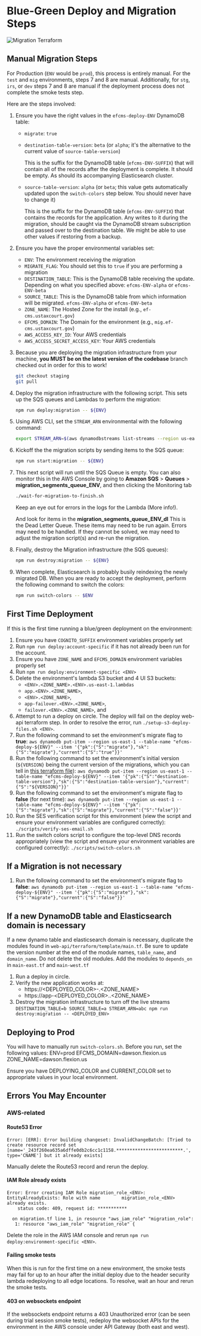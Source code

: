 # Blue-Green Deploy and Migration Steps

![Migration Terraform](https://user-images.githubusercontent.com/1868782/117465361-9f83e400-af1f-11eb-8844-b14fefa2c3d2.png)

## Manual Migration Steps

For Production (`ENV` would be `prod`), this process is entirely manual. For the `test` and `mig` environments, steps 7 and 8 are manual. Additionally, for `stg`, `irs`, or `dev` steps 7 and 8 are manual if the deployment process does not complete the smoke tests step.

Here are the steps involved:

1. Ensure you have the right values in the `efcms-deploy-ENV` DynamoDB table:
   - `migrate`: `true`
   - `destination-table-version`: `beta` (or `alpha`; it's the alternative to the current value of `source-table-version`)

     This is the suffix for the DynamoDB table (`efcms-ENV-SUFFIX`) that will contain all of the records after the deployment is complete. It should be empty. As should its accompanying Elasticsearch cluster.

   - `source-table-version`: `alpha` (or `beta`; this value gets automatically updated upon the `switch-colors` step below. You should never have to change it)

     This is the suffix for the DynamoDB table (`efcms-ENV-SUFFIX`) that contains the records for the application. Any writes to it during the migration, should be caught via the DynamoDB stream subscription and passed over to the destination table. We might be able to use other values if restoring from a backup.

2. Ensure you have the proper environmental variables set:
   - `ENV`: The environment receiving the migration
   - `MIGRATE_FLAG`: You should set this to `true` if you are performing a migration
   - `DESTINATION_TABLE`: This is the DynamoDB table receiving the update. Depending on what you specified above: `efcms-ENV-alpha` or `efcms-ENV-beta`
   - `SOURCE_TABLE`: This is the DynamoDB table from which information will be migrated. `efcms-ENV-alpha` or `efcms-ENV-beta`
   - `ZONE_NAME`: The Hosted Zone for the install (e.g., `ef-cms.ustaxcourt.gov`)
   - `EFCMS_DOMAIN`: The Domain for the environment (e.g., `mig.ef-cms.ustaxcourt.gov`)
   - `AWS_ACCESS_KEY_ID`: Your AWS credentials
   - `AWS_ACCESS_SECRET_ACCESS_KEY`: Your AWS credentials
3. Because you are deploying the migration infrastructure from your machine, **you MUST be on the latest version of the codebase** branch checked out in order for this to work!

   ```bash
   git checkout staging
   git pull
   ```

4. Deploy the migration infrastructure with the following script. This sets up the SQS queues and Lambdas to perform the migration:

    ```bash
    npm run deploy:migration -- ${ENV}
    ```

5. Using AWS CLI, set the `STREAM_ARN` environmental with the following command:

    ```bash
    export STREAM_ARN=$(aws dynamodbstreams list-streams --region us-east-1 --query "Streams[?TableName=='${SOURCE_TABLE}'].StreamArn | [0]" --output text)
    ```

6. Kickoff the the migration scripts by sending items to the SQS queue:

    ```bash
    npm run start:migration -- ${ENV}
    ```

7. This next script will run until the SQS Queue is empty. You can also monitor this in the AWS Console by going to **Amazon SQS** > **Queues** > **migration_segments_queue_ENV**, and then clicking the Monitoring tab

    ```bash
    ./wait-for-migration-to-finish.sh
    ```

    Keep an eye out for errors in the logs for the Lambda (More info!).

    And look for items in the **migration_segments_queue_ENV_dl** This is the Dead Letter Queue. These items may need to be run again. Errors may need to be handled. If they cannot be solved, we may need to adjust the migration script(s) and re-run the migration.

8. Finally, destroy the Migration infrastructure (the SQS queues):

    ```bash
    npm run destroy:migration -- ${ENV}
    ```

9. When complete, Elasticsearch is probably busily reindexing the newly migrated DB. When you are ready to accept the deployment, perform the following command to switch the colors:

    ```bash
    npm run switch-colors -- $ENV
    ```

## First Time Deployment

If this is the first time running a blue/green deployment on the environment:

1. Ensure you have `COGNITO_SUFFIX` environment variables properly set
2. Run `npm run deploy:account-specific` if it has not already been run for the account.
3. Ensure you have `ZONE_NAME` and `EFCMS_DOMAIN` environment variables properly set
4. Run `npm run deploy:environment-specific <ENV>`
5. Delete the environment's lambda S3 bucket and 4 UI S3 buckets:
   - `<ENV>.<ZONE_NAME>.<ENV>.us-east-1.lambdas`
   - `app.<ENV>.<ZONE_NAME>`,
   - `<ENV>.<ZONE_NAME>`,
   - `app-failover.<ENV>.<ZONE_NAME>`,
   - `failover.<ENV>.<ZONE_NAME>`, and
6. Attempt to run a deploy on circle. The deploy will fail on the deploy web-api terraform step. In order to resolve the error, run `./setup-s3-deploy-files.sh <ENV>`.
7. Run the following command to set the environment's migrate flag to **true**:
    ```aws dynamodb put-item --region us-east-1 --table-name "efcms-deploy-${ENV}" --item '{"pk":{"S":"migrate"},"sk":{"S":"migrate"},"current":{"S":"true"}}'```
8. Run the following command to set the environment's initial version (`${VERSION}` being the current version of the migrations, which you can tell in [this terraform file](web-api/terraform/template/main.tf)):
    ```aws dynamodb put-item --region us-east-1 --table-name "efcms-deploy-${ENV}" --item '{"pk":{"S":"destination-table-version"},"sk":{"S":"destination-table-version"},"current":{"S":"${VERSION}"}}'```
9. Run the following command to set the environment's migrate flag to **false** (for next time):
    ```aws dynamodb put-item --region us-east-1 --table-name "efcms-deploy-${ENV}" --item '{"pk":{"S":"migrate"},"sk":{"S":"migrate"},"current":{"S":"false"}}'```
10. Run the SES verification script for this environment (view the script and ensure your environment variables are configured correctly):
    ```./scripts/verify-ses-email.sh```
11. Run the switch colors script to configure the top-level DNS records appropriately (view the script and ensure your environment variables are configured correctly):
    ```./scripts/switch-colors.sh```


## If a Migration is not necessary

1. Run the following command to set the environment's migrate flag to **false**:
    ```aws dynamodb put-item --region us-east-1 --table-name "efcms-deploy-${ENV}" --item '{"pk":{"S":"migrate"},"sk":{"S":"migrate"},"current":{"S":"false"}}'```

## If a new DynamoDB table and Elasticsearch domain is necessary

If a new dynamo table and elasticsearch domain is necessary, duplicate the modules found in `web-api/terraform/template/main.tf`. Be sure to update the version number at the end of the module names, `table_name`, and `domain_name`. Do not delete the old modules. Add the modules to `depends_on` in `main-east.tf` and `main-west.tf`

1. Run a deploy in circle.
2. Verify the new application works at:
   - https://<DEPLOYED_COLOR>-<ENV>.<ZONE_NAME>
   - https://app-<DEPLOYED_COLOR>.<ENV>.<ZONE_NAME>
3. Destroy the migration infrastructure to turn off the live streams
   `DESTINATION_TABLE=b SOURCE_TABLE=a STREAM_ARN=abc npm run destroy:migration -- <DEPLOYED_ENV>`

## Deploying to Prod

You will have to manually run `switch-colors.sh`. Before you run, set the following values:
   ENV=prod
   EFCMS_DOMAIN=dawson.flexion.us
   ZONE_NAME=dawson.flexion.us

Ensure you have DEPLOYING_COLOR and CURRENT_COLOR set to appropriate values in your local environment.

## Errors You May Encounter

### AWS-related

#### Route53 Error

```
Error: [ERR]: Error building changeset: InvalidChangeBatch: [Tried to create resource record set [name='_243f260ea635a6dffe0db2c6cc1c1158.*************************.', type='CNAME'] but it already exists]
```
Manually delete the Route53 record and rerun the deploy.


#### IAM Role already exists

```
Error: Error creating IAM Role migration_role_<ENV>: EntityAlreadyExists: Role with name 		migration_role_<ENV> already exists.
	status code: 409, request id: ***********

  on migration.tf line 1, in resource "aws_iam_role" "migration_role":
   1: resource "aws_iam_role" "migration_role" {
```

Delete the role in the AWS IAM console and rerun `npm run deploy:environment-specific <ENV>`.

#### Failing smoke tests

When this is run for the first time on a new environment, the smoke tests may fail for up to an hour after the initial deploy due to the header security lambda redeploying to all edge locations. To resolve, wait an hour and rerun the smoke tests.

#### 403 on websockets endpoint

If the websockets endpoint returns a 403 Unauthorized error (can be seen during trial session smoke tests), redeploy the websocket APIs for the environment in the AWS console under API Gateway (both east and west).
